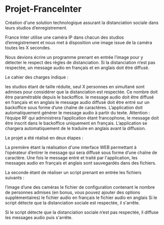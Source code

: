 # Projet-FranceInter

Création d'une solution technologique assurant la distanciation sociale dans leurs studios d’enregistrement.

France Inter utilise une caméra IP dans chacun des studios d’enregistrement et nous met à disposition une image issue de la caméra toutes les X secondes.

Nous devions écrire un programme prenant en entrée l’image pour y détecter le respect des règles de distanciation. Si la distanciation n’est pas respectée, un message audio en français et en anglais doit être diffusé.

Le cahier des charges indique :

les studios étant de taille réduite, seul X personnes en simultané sont admises pour considérer que la distanciation est respectée. Ce nombre doit être paramétrable depuis le backoffice.
le message audio doit être diffusé en français et en anglais
le message audio diffusé doit être entré sur un backoffice sous forme d’une chaîne de caractères. L’application doit automatiquement générer le message audio à partir du texte.
Attention : l’équipe RF qui administrera l’application étant francophone, le message doit être inscrit dans le backoffice uniquement en français.
L’application se chargera automatiquement de le traduire en anglais avant la diffusion.

Le projet a été réalisé en deux étapes : 

La première étant la réalisation d'une interface WEB permettant à l’opérateur d’entrer le message qui sera diffusé sous forme d’une chaîne de caractère. Une fois le message entré et traité par l'application, les messages audio en français et anglais sont sauvegardés dans des fichiers.

La seconde étant de réaliser un script prenant en entrée les fichiers suivants :

l’image d’une des caméras
le fichier de configuration contenant le nombre de personnes admises (en bonus, vous pouvez ajouter des options supplémentaires)
le fichier audio en français
le fichier audio en anglais
Si le script détecte que la distanciation sociale est respectée, il s'arrête.

Si le script détecte que la distanciation sociale n’est pas respectée, il diffuse les messages audio puis s'arrête.
